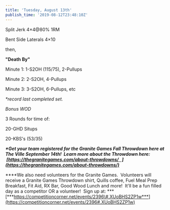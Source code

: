 ```yaml
---
title: 'Tuesday, August 13th'
publish_time: '2019-08-12T23:48:10Z'
---
```


Split Jerk 4×4\@80% 1RM

Bent Side Laterals 4×10

then,

**"Death By"**

Minute 1: 1-S2OH (115/75), 2-Pullups

Minute 2: 2-S2OH, 4-Pullups

Minute 3: 3-S2OH, 6-Pullups, etc

*\*record last completed set.*

*Bonus WOD*

3 Rounds for time of:

20-GHD Situps

20-KBS's (53/35)

***\*Get your team registered for the Granite Games Fall Throwdown here
at The Ville September 14th!  Learn more about the Throwdown here:
 [https://thegranitegames.com/about-throwdowns/   ](https://thegranitegames.com/about-throwdowns/)***

***\*We also need volunteers for the Granite Games.  Volunteers will
receive a Granite Games Throwdown shirt, Quills coffee, Fuel Meal Prep
Breakfast, Fit Aid, RX Bar, Good Wood Lunch and more!  It'll be a fun
filled day as a competitor OR a volunteer!  Sign up
at: ***[***https://competitioncorner.net/events/2396\#.XUoBHS2ZP1w***](https://competitioncorner.net/events/2396#.XUoBHS2ZP1w)
